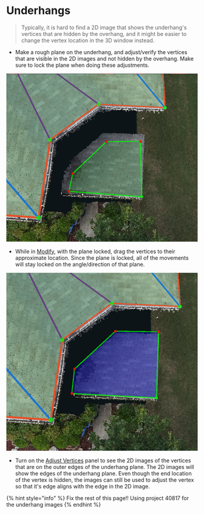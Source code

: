 # Underhangs

> Typically, it is hard to find a 2D image that shows the underhang's vertices that are hidden by the overhang, and it might be easier to change the vertex location in the 3D window instead.

* Make a rough plane on the underhang, and adjust/verify the vertices that are visible in the 2D images and not hidden by the overhang. Make sure to lock the plane when doing these adjustments.

![Only the bottom right corner of this underhang is visible in the 2D images.](../.gitbook/assets/40817-underhang-without-all-verts-adjusted.png)

* While in [Modify](../3d-scene-manipulation-tools/geometry/modify.md), with the plane locked, drag the vertices to their approximate location. Since the plane is locked, all of the movements will stay locked on the angle/direction of that plane.

![Plane has been locked and unverified vertices pulled to their approximate location.](../.gitbook/assets/40817-underhang-with-verts-pulled-to-approx-location.png)

* Turn on the [Adjust Vertices](../tools/adjust-vertices/) panel to see the 2D images of the vertices that are on the outer edges of the underhang plane. The 2D images will show the edges of the underhang plane. Even though the end location of the vertex is hidden, the images can still be used to adjust the vertex so that it's edge aligns with the edge in the 2D image.

{% hint style="info" %}
Fix the rest of this page!! Using project 40817 for the underhang images
{% endhint %}

